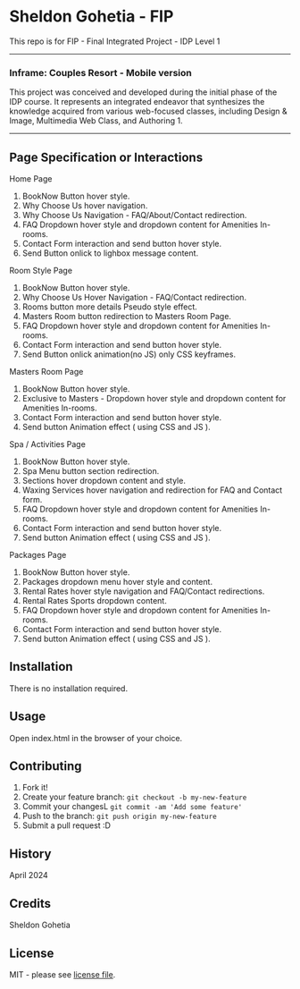 # Sheldon Gohetia - FIP

This repo is for FIP - Final Integrated Project - IDP Level 1

---

### Inframe: Couples Resort - Mobile version

This project was conceived and developed during the initial phase of the IDP course. It represents an integrated endeavor that synthesizes the knowledge acquired from various web-focused classes, including Design & Image, Multimedia Web Class, and Authoring 1.

---

## Page Specification or Interactions

Home Page

1. BookNow Button hover style.
2. Why Choose Us hover navigation.
3. Why Choose Us Navigation - FAQ/About/Contact redirection.
4. FAQ Dropdown hover style and dropdown content for Amenities In-rooms.
5. Contact Form interaction and send button hover style.
6. Send Button onlick to lighbox message content.

Room Style Page

1. BookNow Button hover style.
2. Why Choose Us Hover Navigation - FAQ/Contact redirection.
3. Rooms button more details Pseudo style effect.
4. Masters Room button redirection to Masters Room Page.
5. FAQ Dropdown hover style and dropdown content for Amenities In-rooms.
6. Contact Form interaction and send button hover style.
7. Send Button onlick animation(no JS) only CSS keyframes.

Masters Room Page

1. BookNow Button hover style.
2. Exclusive to Masters - Dropdown hover style and dropdown content for Amenities In-rooms.
3. Contact Form interaction and send button hover style.
4. Send button Animation effect ( using CSS and JS ).

Spa / Activities Page

1. BookNow Button hover style.
2. Spa Menu button section redirection.
3. Sections hover dropdown content and style.
4. Waxing Services hover navigation and redirection for FAQ and Contact form.
5. FAQ Dropdown hover style and dropdown content for Amenities In-rooms.
6. Contact Form interaction and send button hover style.
7. Send button Animation effect ( using CSS and JS ).

Packages Page

1. BookNow Button hover style.
2. Packages dropdown menu hover style and content.
3. Rental Rates hover style navigation and FAQ/Contact redirections.
4. Rental Rates Sports dropdown content.
5. FAQ Dropdown hover style and dropdown content for Amenities In-rooms.
6. Contact Form interaction and send button hover style.
7. Send button Animation effect ( using CSS and JS ).

## Installation

There is no installation required.

## Usage

Open index.html in the browser of your choice.

## Contributing

1. Fork it!
2. Create your feature branch: `git checkout -b my-new-feature`
3. Commit your changesL `git commit -am 'Add some feature'`
4. Push to the branch: `git push origin my-new-feature`
5. Submit a pull request :D

## History

April 2024

## Credits

Sheldon Gohetia

## License

MIT - please see [license file](LICENSE).
